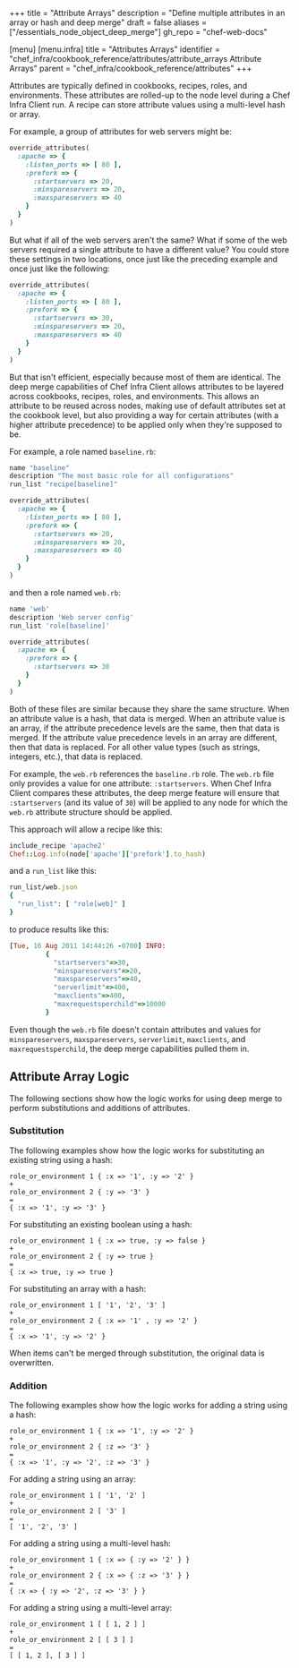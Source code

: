 +++
title = "Attribute Arrays"
description = "Define multiple attributes in an array or hash and deep merge"
draft = false
aliases = ["/essentials_node_object_deep_merge"]
gh_repo = "chef-web-docs"

[menu]
  [menu.infra]
    title = "Attributes Arrays"
    identifier = "chef_infra/cookbook_reference/attributes/attribute_arrays Attribute Arrays"
    parent = "chef_infra/cookbook_reference/attributes"
+++

Attributes are typically defined in cookbooks, recipes, roles, and environments. These attributes are rolled-up to the node level during a Chef Infra Client run. A recipe can store attribute values using a multi-level hash or array.

For example, a group of attributes for web servers might be:

```ruby
override_attributes(
  :apache => {
    :listen_ports => [ 80 ],
    :prefork => {
      :startservers => 20,
      :minspareservers => 20,
      :maxspareservers => 40
    }
  }
)
```

But what if all of the web servers aren't the same? What if some of the web servers required a single attribute to have a different value? You could store these settings in two locations, once just like the preceding example and once just like the following:

```ruby
override_attributes(
  :apache => {
    :listen_ports => [ 80 ],
    :prefork => {
      :startservers => 30,
      :minspareservers => 20,
      :maxspareservers => 40
    }
  }
)
```

But that isn't efficient, especially because most of them are identical. The deep merge capabilities of Chef Infra Client allows attributes to be layered across cookbooks, recipes, roles, and environments. This allows an attribute to be reused across nodes, making use of default attributes set at the cookbook level, but also providing a way for certain attributes (with a higher attribute precedence) to be applied only when they're supposed to be.

For example, a role named `baseline.rb`:

```ruby
name "baseline"
description "The most basic role for all configurations"
run_list "recipe[baseline]"

override_attributes(
  :apache => {
    :listen_ports => [ 80 ],
    :prefork => {
      :startservers => 20,
      :minspareservers => 20,
      :maxspareservers => 40
    }
  }
)
```

and then a role named `web.rb`:

```ruby
name 'web'
description 'Web server config'
run_list 'role[baseline]'

override_attributes(
  :apache => {
    :prefork => {
      :startservers => 30
    }
  }
)
```

Both of these files are similar because they share the same structure. When an attribute value is a hash, that data is merged. When an attribute value is an array, if the attribute precedence levels are the same, then that data is merged. If the attribute value precedence levels in an array are different, then that data is replaced. For all other value types (such as strings, integers, etc.), that data is replaced.

For example, the `web.rb` references the `baseline.rb` role. The `web.rb` file only provides a value for one attribute: `:startservers`. When Chef Infra Client compares these attributes, the deep merge feature will ensure that `:startservers` (and its value of `30`) will be applied to any node for which the `web.rb` attribute structure should be applied.

This approach will allow a recipe like this:

```ruby
include_recipe 'apache2'
Chef::Log.info(node['apache']['prefork'].to_hash)
```

and a `run_list` like this:

```ruby
run_list/web.json
{
  "run_list": [ "role[web]" ]
}
```

to produce results like this:

```ruby
[Tue, 16 Aug 2011 14:44:26 -0700] INFO:
         {
           "startservers"=>30,
           "minspareservers"=>20,
           "maxspareservers"=>40,
           "serverlimit"=>400,
           "maxclients"=>400,
           "maxrequestsperchild"=>10000
         }
```

Even though the `web.rb` file doesn't contain attributes and values for `minspareservers`, `maxspareservers`, `serverlimit`, `maxclients`, and `maxrequestsperchild`, the deep merge capabilities pulled them in.

## Attribute Array Logic

The following sections show how the logic works for using deep merge to perform substitutions and additions of attributes.

### Substitution

The following examples show how the logic works for substituting an existing string using a hash:

```text
role_or_environment 1 { :x => '1', :y => '2' }
+
role_or_environment 2 { :y => '3' }
=
{ :x => '1', :y => '3' }
```

For substituting an existing boolean using a hash:

```text
role_or_environment 1 { :x => true, :y => false }
+
role_or_environment 2 { :y => true }
=
{ :x => true, :y => true }
```

For substituting an array with a hash:

```text
role_or_environment 1 [ '1', '2', '3' ]
+
role_or_environment 2 { :x => '1' , :y => '2' }
=
{ :x => '1', :y => '2' }
```

When items can't be merged through substitution, the original data is overwritten.

### Addition

The following examples show how the logic works for adding a string
using a hash:

```text
role_or_environment 1 { :x => '1', :y => '2' }
+
role_or_environment 2 { :z => '3' }
=
{ :x => '1', :y => '2', :z => '3' }
```

For adding a string using an array:

```text
role_or_environment 1 [ '1', '2' ]
+
role_or_environment 2 [ '3' ]
=
[ '1', '2', '3' ]
```

For adding a string using a multi-level hash:

```text
role_or_environment 1 { :x => { :y => '2' } }
+
role_or_environment 2 { :x => { :z => '3' } }
=
{ :x => { :y => '2', :z => '3' } }
```

For adding a string using a multi-level array:

```text
role_or_environment 1 [ [ 1, 2 ] ]
+
role_or_environment 2 [ [ 3 ] ]
=
[ [ 1, 2 ], [ 3 ] ]
```
